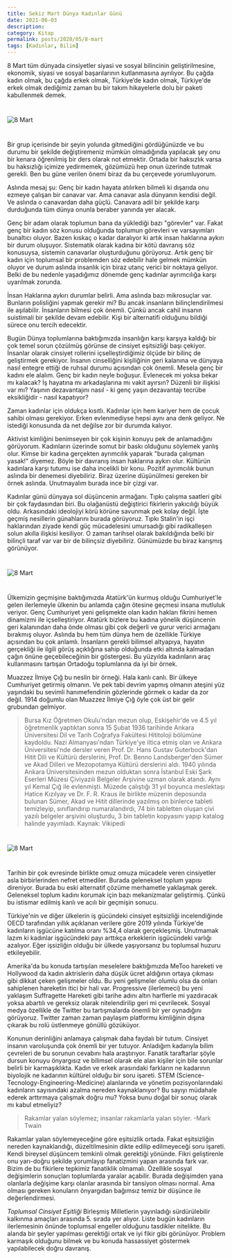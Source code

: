 ```yaml
---
title: Sekiz Mart Dünya Kadınlar Günü
date: 2021-06-03
description: 
category: Kitap
permalink: posts/2020/05/8-mart
tags: [Kadınlar, Bilim]
---
```


8 Mart tüm dünyada cinsiyetler siyasi ve sosyal bilincinin geliştirilmesine, ekonomik, siyasi ve sosyal başarılarının kutlanmasına ayrılıyor. Bu çağda kadın olmak, bu çağda erkek olmak, Türkiye’de kadın olmak, Türkiye'de erkek olmak dediğimiz zaman bu bir takım hikayelerle dolu bir paketi kabullenmek demek. 

<div class="row" style="margin-bottom: 2.5rem; margin-top: 2.5rem;">
   <div class="ten columns"><img class="u-max-full-width" src="https://derinmavi.io/images/8march.jpg" alt="8 Mart"></div>
   <div class="two column"></div>
</div>

Bir grup içerisinde bir şeyin yolunda gitmediğini gördüğünüzde ve bu durumu bir şekilde değiştiremeniz mümkün olmadığında yapılacak şey onu bir kenara öğrenilmiş bir ders olarak not etmektir. Ortada bir haksızlık varsa bu haksızlığı içimize yedirmemek, gözümüzü hep onun üzerinde tutmak gerekli. Ben bu güne verilen önemi biraz da bu çerçevede yorumluyorum. 

Aslında mesaj şu: Genç bir kadın hayata atılırken bilmeli ki dışarıda onu ezmeye çalışan bir canavar var. Ama canavar asla dünyanın kendisi değil. Ve aslında o canavardan daha güçlü. Canavara adil bir şekilde karşı durduğunda tüm dünya onunla beraber yanında yer alacak.

Genç bir adam olarak toplumun bana da yüklediği bazı "görevler" var. Fakat genç bir kadın söz konusu olduğunda toplumun görevleri ve varsayımları bunaltıcı oluyor. Bazen kıskaç o kadar daralıyor ki artık insan haklarına aykırı bir durum oluşuyor. Sistematik olarak kadına bir kötü davranış söz konusuysa, sistemin canavarlar oluşturduğunu görüyoruz. Artık genç bir kadın için toplumsal bir problemden söz edebilir hale gelmek mümkün oluyor ve durum aslında insanlık için biraz utanç verici bir noktaya geliyor. Belki de bu nedenle yaşadığımız dönemde genç kadınlar ayrımcılığa karşı uyarılmak zorunda.

İnsan Haklarına aykırı durumlar belirli. Ama aslında bazı mikrosuçlar var. Bunların polisliğini yapmak gerekir mi? Bu ancak insanların bilinçlendirilmesi ile aşılabilir. İnsanların bilmesi çok önemli. Çünkü ancak cahil insanın suistimali bir şekilde devam edebilir. Kişi bir alternatifi olduğunu bildiği sürece onu tercih edecektir.

Bugün Dünya toplumlarına baktığımızda insanlığın karşı karşıya kaldığı bir çok temel sorun çözülmüş görünse de cinsiyet eşitsizliği başı çekiyor. İnsanlar olarak cinsiyet rollerini içselleştirdiğimiz ölçüde bir bilinç de geliştirmek gerekiyor. İnsanın cinselliğini kişiliğinin geri kalanına ve dünyaya nasıl entegre ettiği de ruhsal durumu açısından çok önemli. Mesela genç bir kadını ele alalım. Genç bir kadın neyle boğuşur. Evlenecek mi yoksa bekar mı kalacak? İş hayatına mı arkadaşlarına mı vakit ayırsın? Düzenli bir ilişkisi var mı? Yaşının dezavantajını nasıl - ki genç yaşın dezavantajı tecrübe eksikliğidir - nasıl kapatıyor?

Zaman kadınlar için oldukça kısıtlı. Kadınlar için hem kariyer hem de çocuk sahibi olması gerekiyor. Erken evlenmediyse hepsi aynı ana denk geliyor. Ne istediği konusunda da net değilse zor bir durumda kalıyor. 

Aktivist kimliğini benimseyen bir çok kişinin konuyu pek de anlamadığını görüyorum. Kadınların üzerinde somut bir baskı olduğunu söylemek yanlış olur. Kimse bir kadına gerçekten ayrımcılık yaparak "burada çalışman yasak!" diyemez. Böyle bir davranış insan haklarına aykırı olur. Kültürün kadınlara karşı tutumu ise daha incelikli bir konu. Pozitif ayrımcılık bunun aslında bir denemesi diyebiliriz. Biraz üzerine düşünülmesi gereken bir örnek aslında. Unutmayalım burada ince bir çizgi var.

Kadınlar günü dünyaya sol düşüncenin armağanı. Tıpkı çalışma saatleri gibi bir çok faydasından biri. Bu olağanüstü değiştirici fikirlerin yakıcılığı büyük oldu. Arkasındaki ideolojiyi körü körüne savunmak pek kolay değil. İşte geçmiş nesillerin günahlarını burada görüyoruz. Tıpkı Stalin'in işçi haklarından ziyade kendi güç mücadelesini umursadığı gibi radikalleşen solun akılla ilişkisi kesiliyor. O zaman tarihsel olarak bakıldığında belki bir bilinçli taraf var var bir de bilinçsiz diyebiliriz. Günümüzde bu biraz karışmış görünüyor.

<div class="row" style="margin-bottom: 2.5rem; margin-top: 2.5rem;">
   <div class="ten columns"><img class="u-max-full-width" src="https://derinmavi.io/images/ataturk_kadin.jpg" alt="8 Mart"></div>
   <div class="two column"></div>
</div>

Ülkemizin geçmişine baktığımızda Atatürk'ün kurmuş olduğu Cumhuriyet'le gelen ilerlemeyle ülkenin bu anlamda çağın ötesine geçmesi insana mutluluk veriyor. Genç Cumhuriyet yeni gelişmekte olan kadın hakları fikrini hemen dinamizmi ile içselleştiriyor. Atatürk bizlere bu kadına yönelik düşüncenin geri kalanından daha önde olması gibi çok değerli ve gurur verici armağanı bırakmış oluyor. Aslında bu hem tüm dünya hem de özellikle Türkiye açısından bu çok anlamlı. İnsanların gerekli bilimsel altyapıya, hayatın gerçekliği ile ilgili görüş açıklığına sahip olduğunda etki altında kalmadan çağın önüne geçebileceğinin bir göstergesi. Bu yüzyılda kadınların araç kullanmasını tartışan Ortadoğu toplumlarına da iyi bir örnek. 

Muazzez İlmiye Çığ bu neslin bir örneği. Hala kanlı canlı. Bir ülkeye Cumhuriyet getirmiş olmanın. Ve pek tabi devrim yapmış olmanın ateşini yüz yaşındaki bu sevimli hanımefendinin gözlerinde görmek o kadar da zor değil. 1914 doğumlu olan Muazzez İlmiye Çığ öyle çok üst bir gelir grubundan gelmiyor.

> Bursa Kız Öğretmen Okulu'ndan mezun olup, Eskişehir'de ve 4.5 yıl öğretmenlik yaptıktan sonra 15 Şubat 1936 tarihinde Ankara Üniversitesi Dil ve Tarih Coğrafya Fakültesi Hititoloji bölümüne kaydoldu. Nazi Almanyası'ndan Türkiye'ye iltica etmiş olan ve Ankara Üniversitesi'nde dersler veren Prof. Dr. Hans Gustav Guterbock'dan Hitit Dili ve Kültürü derslerini, Prof. Dr. Benno Landsberger'den Sümer ve Akad Dilleri ve Mezopotamya Kültürü derslerini aldı. 1940 yılında Ankara Üniversitesinden mezun olduktan sonra İstanbul Eski Şark Eserleri Müzesi Çiviyazılı Belgeler Arşivine uzman olarak atandı. Aynı yıl Kemal Çığ ile evlenmişti. Müzede çalıştığı 31 yıl boyunca meslektaşı Hatice Kızılyay ve Dr. F. R. Kraus ile birlikte müzenin deposunda bulunan Sümer, Akad ve Hitit dillerinde yazılmış on binlerce tableti temizleyip, sınıflandırıp numaralandırdı, 74 bin tabletten oluşan çivi yazılı belgeler arşivini oluşturdu, 3 bin tabletin kopyasını yapıp katalog halinde yayımladı. Kaynak: Vikipedi

<div class="row" style="margin-bottom: 2.5rem; margin-top: 2.5rem;">
   <div class="ten columns"><img class="u-max-full-width" src="https://derinmavi.io/images/muazzez_ilmiye_cig.jpg" alt="8 Mart"></div>
   <div class="two column"></div>
</div>

Tarihin bir çok evresinde birlikte omuz omuza mücadele veren cinsiyetler asla birbirlerinden nefret etmediler. Burada geleneksel toplum yapısı direniyor. Burada bu eski alternatif çözüme merhametle yaklaşmak gerek. Geleneksel toplum kadını korumak için bazı mekanizmalar geliştirmiş. Çünkü bu istismar edilmiş kanlı ve acılı bir geçmişin sonucu.

Türkiye'nin ve diğer ülkelerin iş gücündeki cinsiyet eşitsizliği incelendiğinde OECD tarafından yıllık açıklanan verilere göre 2019 yılında Türkiye'de kadınların işgücüne katılma oranı %34,4 olarak gerçekleşmiş. Unutmamak lazım ki kadınlar işgücündeki payı arttıkça erkeklerin işgücündeki varlığı azalıyor. Eğer işsizliğin olduğu bir ülkede yaşıyorsanız bu toplumsal huzuru etkileyebilir.

Amerika'da bu konuda tartışılan meselelere baktığımızda MeToo hareketi ve Hollywood da kadın aktrislerin daha düşük ücret aldığının ortaya çıkması gibi dikkat çeken gelişmeler oldu. Bu yeni gelişmeler olumlu olsa da onları sahiplenen hareketin itici bir hali var. Progressive (ilerlemeci) bu yeni yaklaşım Suffragette Hareketi gibi tarihe adını altın harflerle mi yazdıracak yoksa abartılı ve gereksiz olarak nitelendirilip geri mi çevrilecek. Sosyal medya özellikle de Twitter bu tartışmalarda önemli bir yer oynadığını görüyoruz. Twitter zaman zaman paylaşım platformu kimliğinin dışına çıkarak bu rolü üstlenmeye gönüllü gözüküyor.

Konunun derinliğini anlamaya çalışmak daha faydalı bir tutum. Cinsiyet insanın varoluşunda çok önemli bir yer tutuyor. Anladığım kadarıyla bilim çevreleri de bu sorunun cevabını hala araştırıyor. Fanatik taraftarlar şöyle dursun konuyu önyargısız ve bilimsel olarak ele alan kişiler için bile sorunlar belirli bir karmaşıklıkta. Kadın ve erkek arasındaki farkların ne kadarının biyolojik ne kadarının kültürel olduğu bir soru işareti. STEM (Science-Tecnology-Engineering-Medicine) alanlarında ve yönetim pozisyonlarındaki kadınların sayısındaki azalma nereden kaynaklanıyor? Bu sayıyı müdahale ederek arttırmaya çalışmak doğru mu? Yoksa bunu doğal bir sonuç olarak mı kabul etmeliyiz?

> Rakamlar yalan söylemez; insanlar rakamlarla yalan söyler. -Mark Twain

Rakamlar yalan söylemeyeceğine göre eşitsizlik ortada. Fakat  eşitsizliğin nereden kaynaklandığı, düzeltilmesinin dikte edilip edilmeyeceği soru işareti. Kendi bireysel düşüncem temkinli olmak gerektiği yönünde. Fikri geliştirenle onu yarı-doğru şekilde yorumlayıp fanatizmini yapan arasında fark var. Bizim de bu fikirlere tepkimiz fanatiklik olmamalı. Özellikle sosyal değişimlerin sonuçları toplumlarda yaralar açabilir. Burada değişimden yana olanlarla değişime karşı olanlar arasında bir tansiyon olması normal. Ama olması gereken konuların önyargıdan bağımsız temiz bir düşünce ile değerlendirmesi.

*Toplumsal Cinsiyet Eşitliği* Birleşmiş Milletlerin yayınladığı sürdürülebilir kalkınma amaçları arasında 5. sırada yer alıyor. Liste bugün kadınların ilerlemesinin önünde toplumsal engeller olduğunu tasdikler nitelikte. Bu alanda bir şeyler yapılması gerektiği ortak ve iyi fikir gibi görünüyor. Problem karmaşık olduğunu bilmek ve bu konuda hassassiyet göstermek yapılabilecek doğru davranış.
